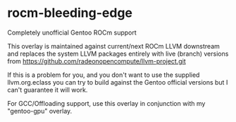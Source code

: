 # rocm-bleeding-edge
Completely unofficial Gentoo ROCm support

This overlay is maintained against current/next ROCm
LLVM downstream and replaces the system LLVM packages
entirely with live (branch) versions from
https://github.com/radeonopencompute/llvm-project.git

If this is a problem for you, and you don't want to
use the supplied llvm.org.eclass you can try to build
against the Gentoo official versions but I can't
guarantee it will work.

For GCC/Offloading support, use this overlay in
conjunction with my "gentoo-gpu" overlay.
